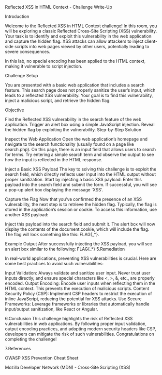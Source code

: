 Reflected XSS in HTML Context - Challenge Write-Up

Introduction

Welcome to the Reflected XSS in HTML Context challenge! In this room, you will be exploring a classic Reflected Cross-Site Scripting (XSS) vulnerability. Your task is to identify and exploit this vulnerability in the web application and capture the hidden flag. XSS attacks can allow attackers to inject client-side scripts into web pages viewed by other users, potentially leading to severe consequences.

In this lab, no special encoding has been applied to the HTML context, making it vulnerable to script injection.

Challenge Setup

You are presented with a basic web application that includes a search feature. This search page does not properly sanitize the user’s input, which leads to a reflected XSS vulnerability. Your goal is to find this vulnerability, inject a malicious script, and retrieve the hidden flag.

Objective

Find the Reflected XSS vulnerability in the search feature of the web application. Trigger an alert box using a simple JavaScript injection. Reveal the hidden flag by exploiting the vulnerability. Step-by-Step Solution

Inspect the Web Application Open the web application’s homepage and navigate to the search functionality (usually found on a page like search.php). On this page, there is an input field that allows users to search for terms. Try entering a simple search term and observe the output to see how the input is reflected in the HTML response.

Inject a Basic XSS Payload The key to solving this challenge is to exploit the search field, which directly reflects user input into the HTML output without proper sanitization. Start by injecting a basic XSS payload: <script>alert('XSS')</script> Enter this payload into the search field and submit the form. If successful, you will see a pop-up alert box displaying the message 'XSS'.

Capture the Flag Now that you’ve confirmed the presence of an XSS vulnerability, the next step is to retrieve the hidden flag. Typically, the flag is stored in the application’s session or cookie. To access this information, use another XSS payload:

<script>alert(document.cookie)</script>
Inject this payload into the search field and submit it. The alert box will now display the contents of the document.cookie, which will include the flag. The flag will look something like this: FLAG{_*}.

Example Output After successfully injecting the XSS payload, you will see an alert box similar to the following: FLAG{_*}
5.Remediation

In real-world applications, preventing XSS vulnerabilities is crucial. Here are some best practices to avoid such vulnerabilities:

Input Validation: Always validate and sanitize user input. Never trust user inputs directly, and ensure special characters like <, >, &, etc., are properly encoded. Output Encoding: Encode user inputs when reflecting them in the HTML context. This prevents the execution of malicious scripts. Content Security Policy (CSP): Implement CSP headers to restrict the execution of inline JavaScript, reducing the potential for XSS attacks. Use Secure Frameworks: Leverage frameworks or libraries that automatically handle input/output sanitization, like React or Angular.

6.Conclusion This challenge highlights the risk of Reflected XSS vulnerabilities in web applications. By following proper input validation, output encoding practices, and adopting modern security headers like CSP, developers can mitigate the risk of such vulnerabilities. Congratulations on completing the challenge!

7.References

OWASP XSS Prevention Cheat Sheet

Mozilla Developer Network (MDN) - Cross-Site Scripting (XSS)
